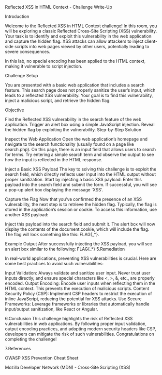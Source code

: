 Reflected XSS in HTML Context - Challenge Write-Up

Introduction

Welcome to the Reflected XSS in HTML Context challenge! In this room, you will be exploring a classic Reflected Cross-Site Scripting (XSS) vulnerability. Your task is to identify and exploit this vulnerability in the web application and capture the hidden flag. XSS attacks can allow attackers to inject client-side scripts into web pages viewed by other users, potentially leading to severe consequences.

In this lab, no special encoding has been applied to the HTML context, making it vulnerable to script injection.

Challenge Setup

You are presented with a basic web application that includes a search feature. This search page does not properly sanitize the user’s input, which leads to a reflected XSS vulnerability. Your goal is to find this vulnerability, inject a malicious script, and retrieve the hidden flag.

Objective

Find the Reflected XSS vulnerability in the search feature of the web application. Trigger an alert box using a simple JavaScript injection. Reveal the hidden flag by exploiting the vulnerability. Step-by-Step Solution

Inspect the Web Application Open the web application’s homepage and navigate to the search functionality (usually found on a page like search.php). On this page, there is an input field that allows users to search for terms. Try entering a simple search term and observe the output to see how the input is reflected in the HTML response.

Inject a Basic XSS Payload The key to solving this challenge is to exploit the search field, which directly reflects user input into the HTML output without proper sanitization. Start by injecting a basic XSS payload: <script>alert('XSS')</script> Enter this payload into the search field and submit the form. If successful, you will see a pop-up alert box displaying the message 'XSS'.

Capture the Flag Now that you’ve confirmed the presence of an XSS vulnerability, the next step is to retrieve the hidden flag. Typically, the flag is stored in the application’s session or cookie. To access this information, use another XSS payload:

<script>alert(document.cookie)</script>
Inject this payload into the search field and submit it. The alert box will now display the contents of the document.cookie, which will include the flag. The flag will look something like this: FLAG{_*}.

Example Output After successfully injecting the XSS payload, you will see an alert box similar to the following: FLAG{_*}
5.Remediation

In real-world applications, preventing XSS vulnerabilities is crucial. Here are some best practices to avoid such vulnerabilities:

Input Validation: Always validate and sanitize user input. Never trust user inputs directly, and ensure special characters like <, >, &, etc., are properly encoded. Output Encoding: Encode user inputs when reflecting them in the HTML context. This prevents the execution of malicious scripts. Content Security Policy (CSP): Implement CSP headers to restrict the execution of inline JavaScript, reducing the potential for XSS attacks. Use Secure Frameworks: Leverage frameworks or libraries that automatically handle input/output sanitization, like React or Angular.

6.Conclusion This challenge highlights the risk of Reflected XSS vulnerabilities in web applications. By following proper input validation, output encoding practices, and adopting modern security headers like CSP, developers can mitigate the risk of such vulnerabilities. Congratulations on completing the challenge!

7.References

OWASP XSS Prevention Cheat Sheet

Mozilla Developer Network (MDN) - Cross-Site Scripting (XSS)
